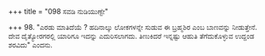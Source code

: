 +++
title = "098 ಸವಡಿ ನುಡಿಯುಣ್ಟೇ"

+++
98. "ಎರಡು ಮಾತಿದೆಯೆ ? ಹದಿನಾಲ್ಕು ಲೋಕಗಳನ್ನೇ ಸುಡುವ ಈ ಬ್ರಹ್ಮಶಿರ ಎಂಬ ಬಾಣವನ್ನು ನೀಡುತ್ತೇನೆ. ದೇವ ದೈತ್ಯೋರಗರಲ್ಲಿ ಯಾರಿಗೂ ಇದನ್ನು ಎದುರಿಸಲಾಗದು. ತಿಣುಕಿದರೆ ಇನ್ನಷ್ಟು ಆಹುತಿ ತೆಗೆದುಕೊಳ್ಳುವ ಉದ್ದಂಡ ಶರವಿದು" ಎಂದನು.